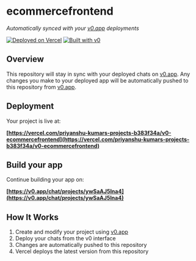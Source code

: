 # ecommercefrontend

*Automatically synced with your [v0.app](https://v0.app) deployments*

[![Deployed on Vercel](https://img.shields.io/badge/Deployed%20on-Vercel-black?style=for-the-badge&logo=vercel)](https://vercel.com/priyanshu-kumars-projects-b383f34a/v0-ecommercefrontend)
[![Built with v0](https://img.shields.io/badge/Built%20with-v0.app-black?style=for-the-badge)](https://v0.app/chat/projects/ywSaAJ5Ina4)

## Overview

This repository will stay in sync with your deployed chats on [v0.app](https://v0.app).
Any changes you make to your deployed app will be automatically pushed to this repository from [v0.app](https://v0.app).

## Deployment

Your project is live at:

**[https://vercel.com/priyanshu-kumars-projects-b383f34a/v0-ecommercefrontend](https://vercel.com/priyanshu-kumars-projects-b383f34a/v0-ecommercefrontend)**

## Build your app

Continue building your app on:

**[https://v0.app/chat/projects/ywSaAJ5Ina4](https://v0.app/chat/projects/ywSaAJ5Ina4)**

## How It Works

1. Create and modify your project using [v0.app](https://v0.app)
2. Deploy your chats from the v0 interface
3. Changes are automatically pushed to this repository
4. Vercel deploys the latest version from this repository
